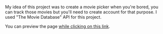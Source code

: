 My idea of this project was to create a movie picker when you're bored, you can track those movies but you'll need to create account for that purpose.
I used "The Movie Database" API for this project. 

You can preview the page [while clicking on this link](https://stancic.github.io/boredMoviePicker/).